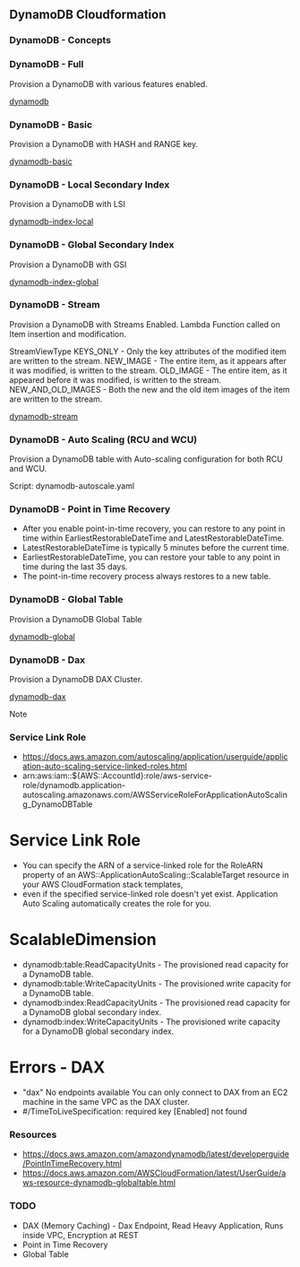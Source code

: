 ## DynamoDB Cloudformation

### DynamoDB - Concepts



### DynamoDB - Full

Provision a DynamoDB with various features enabled.

[dynamodb](dynamodb.yaml)

### DynamoDB - Basic

Provision a DynamoDB with HASH and RANGE key.

[dynamodb-basic](dynamodb-basic.yaml)

### DynamoDB - Local Secondary Index

Provision a DynamoDB with LSI

[dynamodb-index-local](dynamodb-index-local.yaml)

### DynamoDB - Global Secondary Index

Provision a DynamoDB with GSI

[dynamodb-index-global](dynamodb-index-global.yaml)

### DynamoDB - Stream

Provision a DynamoDB with Streams Enabled. Lambda Function called on Item insertion and modification.

StreamViewType
KEYS_ONLY - Only the key attributes of the modified item are written to the stream.
NEW_IMAGE - The entire item, as it appears after it was modified, is written to the stream.
OLD_IMAGE - The entire item, as it appeared before it was modified, is written to the stream.
NEW_AND_OLD_IMAGES - Both the new and the old item images of the item are written to the stream.

[dynamodb-stream](dynamodb-stream.yaml)

### DynamoDB - Auto Scaling (RCU and WCU)

Provision a DynamoDB table with Auto-scaling configuration for both RCU and WCU.

Script: dynamodb-autoscale.yaml

### DynamoDB - Point in Time Recovery

- After you enable point-in-time recovery, you can restore to any point in time within EarliestRestorableDateTime and LatestRestorableDateTime. 
- LatestRestorableDateTime is typically 5 minutes before the current time.
- EarliestRestorableDateTime, you can restore your table to any point in time during the last 35 days.
- The point-in-time recovery process always restores to a new table.

### DynamoDB - Global Table

Provision a DynamoDB Global Table

[dynamodb-global](dynamodb-global.yaml)

### DynamoDB - Dax

Provision a DynamoDB DAX Cluster.

[dynamodb-dax](dynamodb-dax.yaml)


Note


### Service Link Role

-  https://docs.aws.amazon.com/autoscaling/application/userguide/application-auto-scaling-service-linked-roles.html
-  arn:aws:iam::${AWS::AccountId}:role/aws-service-role/dynamodb.application-autoscaling.amazonaws.com/AWSServiceRoleForApplicationAutoScaling_DynamoDBTable






# Service Link Role
-  You can specify the ARN of a service-linked role for the RoleARN property of an AWS::ApplicationAutoScaling::ScalableTarget resource in your AWS CloudFormation stack templates, 
-  even if the specified service-linked role doesn't yet exist. Application Auto Scaling automatically creates the role for you.

# ScalableDimension
- dynamodb:table:ReadCapacityUnits - The provisioned read capacity for a DynamoDB table.
- dynamodb:table:WriteCapacityUnits - The provisioned write capacity for a DynamoDB table.
- dynamodb:index:ReadCapacityUnits - The provisioned read capacity for a DynamoDB global secondary index.
- dynamodb:index:WriteCapacityUnits - The provisioned write capacity for a DynamoDB global secondary index.

# Errors - DAX
- "dax" No endpoints available 
  You can only connect to DAX from an EC2 machine in the same VPC as the DAX cluster.
- #/TimeToLiveSpecification: required key [Enabled] not found

### Resources

- https://docs.aws.amazon.com/amazondynamodb/latest/developerguide/PointInTimeRecovery.html
- https://docs.aws.amazon.com/AWSCloudFormation/latest/UserGuide/aws-resource-dynamodb-globaltable.html

### TODO

- DAX (Memory Caching) - Dax Endpoint, Read Heavy Application, Runs inside VPC, Encryption at REST
- Point in Time Recovery
- Global Table